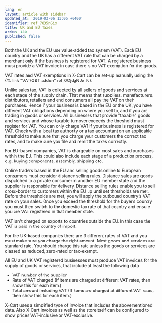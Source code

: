 ```yaml
---
lang: en
layout: article_with_sidebar
updated_at: '2019-03-06 11:05 +0400'
identifier: ref_7835nGix
title: UK and EU Taxes
order: 130
published: false
---
```

Both the UK and the EU use value-added tax system (VAT). Each EU country and the UK has a different VAT rate that can be charged by a merchant only if the business is registered for VAT. A registered business must provide a VAT invoice in case there is no VAT exemption for the goods.

VAT rates and VAT exemptions in X-Cart can be set-up manually using the {% link "VAT/GST addon" ref_0GjdgNJx %}.



Unlike sales tax, VAT is collected by all sellers of goods and services at each stage of the supply chain. That means that suppliers, manufacturers, distributors, retailers and end consumers all pay the VAT on their purchases. Hence if your business is based in the EU or the UK, you have different VAT obligations depending on where you sell to, and if you are trading in goods or services. All businesses that provide "taxable" goods and services and whose taxable turnover exceeds the threshold must register for VAT. You can only charge VAT if your business is registered for VAT. Check with a local tax authority or a tax accountant on an applicable threshold to make sure that you charge your customers the correct tax rates, and to make sure you file and remit the taxes correctly.

For EU-based companies, VAT is chargeable on most sales and purchases within the EU. This could also include each stage of a production process, e.g. buying components, assembly, shipping etc.

Online traders based in the EU and selling goods online to European consumers must consider distance selling rules. Distance sales are goods dispatched to a private consumer in another EU member state and the supplier is responsible for delivery. Distance selling rules enable you to sell cross-border to customers within the EU up until set thresholds are met. Before the thresholds are met, you will apply the outbound country’s VAT rate on your sales. Once you exceed the threshold for the buyer’s country you must then switch to the domestic tax rate of that country and ensure you are VAT registered in that member state.

VAT isn't charged on exports to countries outside the EU. In this case the VAT is paid in the country of import. 

For the UK-based companies there are 3 different rates of VAT and you must make sure you charge the right amount. Most goods and services are standard rate. You should charge this rate unless the goods or services are classed as reduced, zero-rated or tax-exempt.

All EU and UK VAT registered businesses must produce VAT invoices for the supply of goods or services, that include at least the following data 
- VAT number of the supplier
- Rate of VAT charged (If items are charged at different VAT rates, then show this for each item.)
- Total amount including VAT (If items are charged at different VAT rates, then show this for each item.)

X-Cart uses a [simplified type of invoice](https://www.gov.uk/vat-record-keeping/vat-invoices "UK and EU Taxes") that includes the abovementioned data. Also X-Cart invoices as well as the storeitself can be configured to show prices VAT-inclusive or VAT-exclusive.


